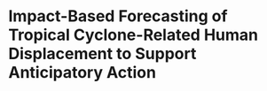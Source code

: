 # Impact-Based Forecasting of Tropical Cyclone-Related Human Displacement to Support Anticipatory Action
